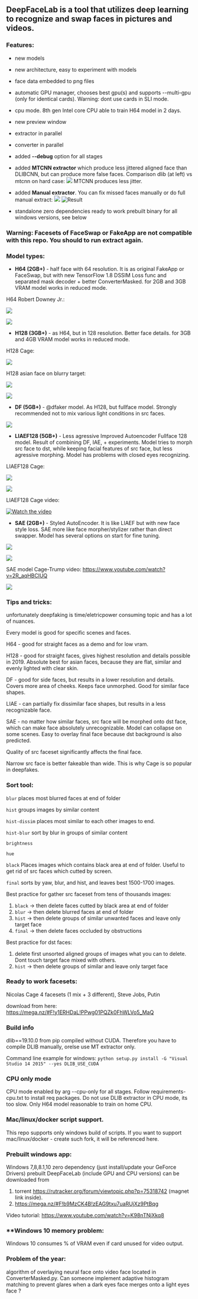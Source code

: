 ## **DeepFaceLab** is a tool that utilizes deep learning to recognize and swap faces in pictures and videos.

### **Features**:

- new models

- new architecture, easy to experiment with models

- face data embedded to png files

- automatic GPU manager, chooses best gpu(s) and supports --multi-gpu (only for identical cards). Warning: dont use cards in SLI mode.

- cpu mode. 8th gen Intel core CPU able to train H64 model in 2 days.

- new preview window

- extractor in parallel

- converter in parallel

- added **--debug** option for all stages

- added **MTCNN extractor** which produce less jittered aligned face than DLIBCNN, but can produce more false faces. Comparison dlib (at left) vs mtcnn on hard case:
![](https://i.imgur.com/5qLiiOV.gif)
MTCNN produces less jitter.

- added **Manual extractor**. You can fix missed faces manually or do full manual extract:
![](https://github.com/iperov/DeepFaceLab/blob/master/doc/manual_extractor_0.jpg)
![Result](https://user-images.githubusercontent.com/8076202/38454756-0fa7a86c-3a7e-11e8-9065-182b4a8a7a43.gif)

- standalone zero dependencies ready to work prebuilt binary for all windows versions, see below

### Warning: **Facesets** of FaceSwap or FakeApp are **not compatible** with this repo. You should to run extract again.

### **Model types**:

- **H64 (2GB+)** - half face with 64 resolution. It is as original FakeApp or FaceSwap, but with new TensorFlow 1.8 DSSIM Loss func and separated mask decoder + better ConverterMasked. for 2GB and 3GB VRAM model works in reduced mode.

H64 Robert Downey Jr.:

![](https://github.com/iperov/DeepFaceLab/blob/master/doc/H64_Downey_0.jpg)

![](https://github.com/iperov/DeepFaceLab/blob/master/doc/H64_Downey_1.jpg)

- **H128 (3GB+)** - as H64, but in 128 resolution. Better face details. for 3GB and 4GB VRAM model works in reduced mode.

H128 Cage:

![](https://github.com/iperov/DeepFaceLab/blob/master/doc/H128_Cage_0.jpg)

H128 asian face on blurry target:

![](https://github.com/iperov/DeepFaceLab/blob/master/doc/H128_Asian_0.jpg)

![](https://github.com/iperov/DeepFaceLab/blob/master/doc/H128_Asian_1.jpg)

- **DF (5GB+)** - @dfaker model. As H128, but fullface model. Strongly recommended not to mix various light conditions in src faces.

![](https://github.com/iperov/DeepFaceLab/blob/master/doc/DF_Cage_0.jpg)

- **LIAEF128 (5GB+)** - Less agressive Improved Autoencoder Fullface 128 model. Result of combining DF, IAE, + experiments. Model tries to morph src face to dst, while keeping facial features of src face, but less agressive morphing. Model has problems with closed eyes recognizing.

LIAEF128 Cage:

![](https://github.com/iperov/DeepFaceLab/blob/master/doc/LIAEF128_Cage_0.jpg)

![](https://github.com/iperov/DeepFaceLab/blob/master/doc/LIAEF128_Cage_1.jpg)

LIAEF128 Cage video:

[![Watch the video](https://img.youtube.com/vi/mRsexePEVco/0.jpg)](https://www.youtube.com/watch?v=mRsexePEVco)

- **SAE (2GB+)** - Styled AutoEncoder. It is like LIAEF but with new face style loss. SAE more like face morpher/stylizer rather than direct swapper. Model has several options on start for fine tuning. 

![](https://github.com/iperov/DeepFaceLab/blob/master/doc/SAE_Cage_0.jpg)

![](https://github.com/iperov/DeepFaceLab/blob/master/doc/SAE_Cage_1.jpg)

SAE model Cage-Trump video: https://www.youtube.com/watch?v=2R_aqHBClUQ

![](https://github.com/iperov/DeepFaceLab/blob/master/doc/DeepFaceLab_convertor_overview.png)


### **Tips and tricks**:

unfortunately deepfaking is time/eletricpower consuming topic and has a lot of nuances.

Every model is good for specific scenes and faces.

H64 - good for straight faces as a demo and for low vram.

H128 - good for straight faces, gives highest resolution and details possible in 2019. Absolute best for asian faces, because they are flat, similar and evenly lighted with clear skin.

DF - good for side faces, but results in a lower resolution and details. Covers more area of cheeks. Keeps face unmorphed. Good for similar face shapes.

LIAE - can partially fix dissimilar face shapes, but results in a less recognizable face.

SAE - no matter how similar faces, src face will be morphed onto dst face, which can make face absolutely unrecognizable. Model can collapse on some scenes. Easy to overlay final face because dst background is also predicted.

Quality of src faceset significantly affects the final face.

Narrow src face is better fakeable than wide. This is why Cage is so popular in deepfakes.

### **Sort tool**:

`blur` places most blurred faces at end of folder

`hist` groups images by similar content

`hist-dissim` places most similar to each other images to end.

`hist-blur` sort by blur in groups of similar content

`brightness` 

`hue`

`black` Places images which contains black area at end of folder. Useful to get rid of src faces which cutted by screen.

`final` sorts by yaw, blur, and hist, and leaves best 1500-1700 images.

Best practice for gather src faceset from tens of thousands images:

1) `black` -> then delete faces cutted by black area at end of folder
2) `blur` -> then delete blurred faces at end of folder
3) `hist` -> then delete groups of similar unwanted faces and leave only target face
4) `final` -> then delete faces occluded by obstructions

Best practice for dst faces:

1) delete first unsorted aligned groups of images what you can to delete. Dont touch target face mixed with others.
2) `hist` -> then delete groups of similar and leave only target face

### **Ready to work facesets**:

Nicolas Cage 4 facesets (1 mix + 3 different), Steve Jobs, Putin

download from here: https://mega.nz/#F!y1ERHDaL!PPwg01PQZk0FhWLVo5_MaQ

### **Build info**

dlib==19.10.0 from pip compiled without CUDA. Therefore you have to compile DLIB manually, orelse use MT extractor only.

Command line example for windows: `python setup.py install -G "Visual Studio 14 2015" --yes DLIB_USE_CUDA`

### **CPU only mode**

CPU mode enabled by arg --cpu-only for all stages. Follow requirements-cpu.txt to install req packages.
Do not use DLIB extractor in CPU mode, its too slow.
Only H64 model reasonable to train on home CPU.

### Mac/linux/docker script support.

This repo supports only windows build of scripts. If you want to support mac/linux/docker - create such fork, it will be referenced here.

### Prebuilt windows app:

Windows 7,8,8.1,10 zero dependency (just install/update your GeForce Drivers) prebuilt DeepFaceLab (include GPU and CPU versions) can be downloaded from 
1) torrent https://rutracker.org/forum/viewtopic.php?p=75318742 (magnet link inside).
2) https://mega.nz/#F!b9MzCK4B!zEAG9txu7uaRUjXz9PtBqg

Video tutorial: https://www.youtube.com/watch?v=K98nTNjXkq8

### **Windows 10 memory problem:

Windows 10 consumes % of VRAM even if card unused for video output.

### **Problem of the year**:

algorithm of overlaying neural face onto video face located in ConverterMasked.py.
Can someone implement adaptive histogram matching to prevent glares when a dark eyes face merges onto a light eyes face ?
